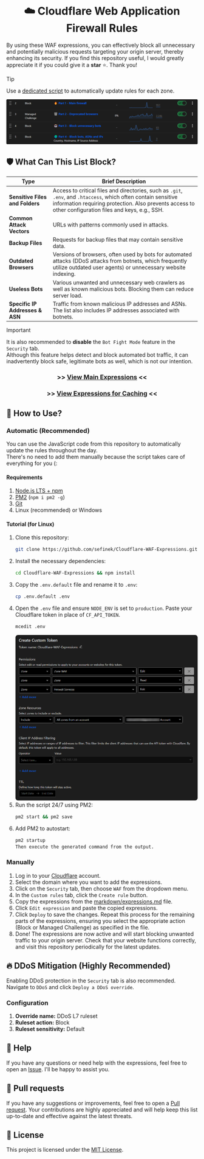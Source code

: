 <div align="center">
    <h1>☁️ Cloudflare Web Application Firewall Rules</h1>
</div>

By using these WAF expressions, you can effectively block all unnecessary and potentially malicious requests targeting your origin server, thereby enhancing its security.
If you find this repository useful, I would greatly appreciate it if you could give it a **star** ⭐. Thank you!

> [!TIP]  
> Use a [dedicated script](#automatic-installation) to automatically update rules for each zone.

<img src="assets/images/brave_zIW170CTdne5.png" alt="Cloudflare Web Application Firewall (WAF)"> 


## 🛡️ What Can This List Block?
| **Type**                        | **Brief Description**                                                                                                                                                                                                     |
|---------------------------------|---------------------------------------------------------------------------------------------------------------------------------------------------------------------------------------------------------------------------|
| **Sensitive Files and Folders** | Access to critical files and directories, such as `.git`, `.env`, and `.htaccess`, which often contain sensitive information requiring protection. Also prevents access to other configuration files and keys, e.g., SSH. |
| **Common Attack Vectors**       | URLs with patterns commonly used in attacks.                                                                                                                                                                              |
| **Backup Files**                | Requests for backup files that may contain sensitive data.                                                                                                                                                                |
| **Outdated Browsers**           | Versions of browsers, often used by bots for automated attacks (DDoS attacks from botnets, which frequently utilize outdated user agents) or unnecessary website indexing.                                                |
| **Useless Bots**                | Various unwanted and unnecessary web crawlers as well as known malicious bots. Blocking them can reduce server load.                                                                                                      |
| **Specific IP Addresses & ASN** | Traffic from known malicious IP addresses and ASNs. The list also includes IP addresses associated with botnets.                                                                                                          |

> [!IMPORTANT]  
> It is also recommended to **disable** the `Bot Fight Mode` feature in the `Security` tab.  
> Although this feature helps detect and block automated bot traffic, it can inadvertently block safe, legitimate bots as well, which is not our intention.

<div align="center">
   <h3>>> <a href="markdown/expressions.md">View Main Expressions</a> <<</h3>
   <h3>>> <a href="markdown/cache.md">View Expressions for Caching</a> <<</h3>
</div>


## 📝 How to Use?
### Automatic (Recommended)<div id="automatic-installation"></div>
You can use the JavaScript code from this repository to automatically update the rules throughout the day.  
There's no need to add them manually because the script takes care of everything for you (:

#### Requirements
1. [Node.js LTS + npm](https://nodejs.org)
2. [PM2](https://www.npmjs.com/package/pm2) (`npm i pm2 -g`)
3. [Git](https://git-scm.com/downloads)
4. Linux (recommended) or Windows

#### Tutorial (for Linux)
1. Clone this repository:
   ```bash
   git clone https://github.com/sefinek/Cloudflare-WAF-Expressions.git
   ```
2. Install the necessary dependencies:
   ```bash
   cd Cloudflare-WAF-Expressions && npm install
   ```
3. Copy the `.env.default` file and rename it to `.env`:
   ```bash
   cp .env.default .env
   ```
4. Open the `.env` file and ensure `NODE_ENV` is set to `production`. Paste your Cloudflare token in place of `CF_API_TOKEN`.
   ```bash
   mcedit .env
   ```
   ![brave_JDyTDLnUFonD.png](assets/images/brave_JDyTDLnUFonD.png)
5. Run the script 24/7 using PM2:
   ```bash
   pm2 start && pm2 save
   ```
6. Add PM2 to autostart:
   ```bash
   pm2 startup
   Then execute the generated command from the output.
   ```
   
### Manually
1. Log in to your [Cloudflare](https://dash.cloudflare.com) account.
2. Select the domain where you want to add the expressions.
3. Click on the `Security` tab, then choose `WAF` from the dropdown menu.
4. In the `Custom rules` tab, click the `Create rule` button.
5. Copy the expressions from the [markdown/expressions.md](markdown/expressions) file.
6. Click `Edit expression` and paste the copied expressions.
7. Click `Deploy` to save the changes. Repeat this process for the remaining parts of the expressions, ensuring you select the appropriate action (Block or Managed Challenge) as specified in the file.
8. Done! The expressions are now active and will start blocking unwanted traffic to your origin server. Check that your website functions correctly, and visit this repository periodically for the latest updates.


## 🔥 DDoS Mitigation (Highly Recommended)
Enabling DDoS protection in the `Security` tab is also recommended. Navigate to `DDoS` and click `Deploy a DDoS override`.

### Configuration
1. **Override name:** DDoS L7 ruleset
2. **Ruleset action:** Block
3. **Ruleset sensitivity:** Default


## 🤔 Help
If you have any questions or need help with the expressions, feel free to open an [Issue](https://github.com/sefinek/Cloudflare-WAF-Expressions/issues). I'll be happy to assist you.


## 🤝 Pull requests
If you have any suggestions or improvements, feel free to open a [Pull request](https://github.com/sefinek/Cloudflare-WAF-Expressions/pulls). Your contributions are highly appreciated and will help keep this list up-to-date and effective against the latest threats.


## 🔖 License
This project is licensed under the [MIT License](LICENSE).
